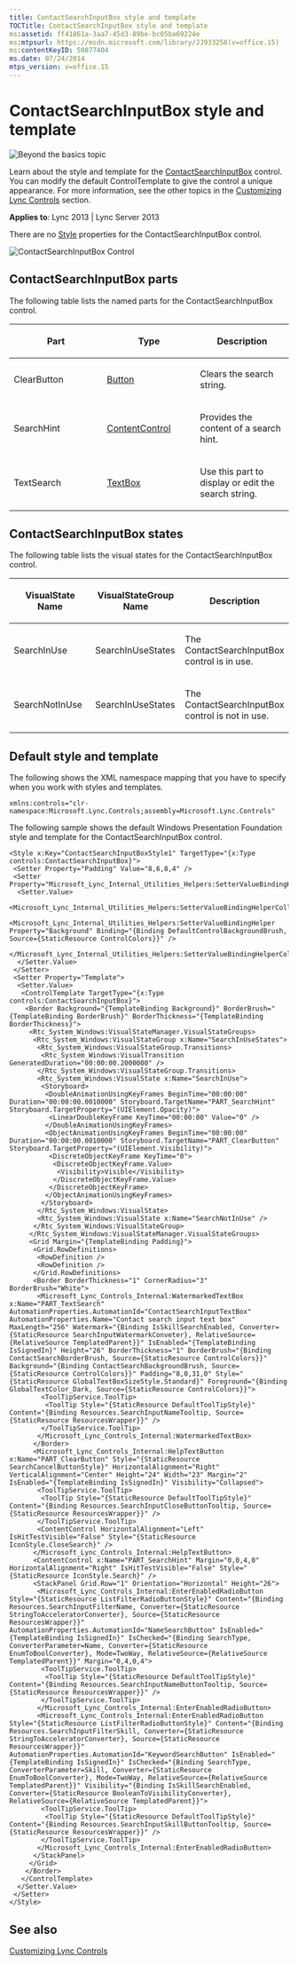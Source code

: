 ```yaml
---
title: ContactSearchInputBox style and template
TOCTitle: ContactSearchInputBox style and template
ms:assetid: ff41861a-3aa7-45d3-89be-bc05ba69224e
ms:mtpsurl: https://msdn.microsoft.com/library/JJ933258(v=office.15)
ms:contentKeyID: 50877404
ms.date: 07/24/2014
mtps_version: v=office.15
---
```


# ContactSearchInputBox style and template

![Beyond the basics topic](images/JJ937254.mod_icon_beyondbasics_long(Office.15).png "Beyond the basics topic")

Learn about the style and template for the [ContactSearchInputBox](https://msdn.microsoft.com/library/hh379719\(v=office.15\)) control. You can modify the default ControlTemplate to give the control a unique appearance. For more information, see the other topics in the [Customizing Lync Controls](customizing-lync-controls.md) section.



**Applies to**: Lync 2013 | Lync Server 2013

 

There are no [Style](http://msdn.microsoft.com/library/system.windows.style\(vs.95\).aspx) properties for the ContactSearchInputBox control.

![ContactSearchInputBox Control](images/JJ945549.ContactSearchInputBoxControl(Office.15).png "ContactSearchInputBox Control")

## ContactSearchInputBox parts

The following table lists the named parts for the ContactSearchInputBox control.

<table>
<colgroup>
<col style="width: 33%" />
<col style="width: 33%" />
<col style="width: 33%" />
</colgroup>
<thead>
<tr class="header">
<th><p>Part</p></th>
<th><p>Type</p></th>
<th><p>Description</p></th>
</tr>
</thead>
<tbody>
<tr class="odd">
<td><p>ClearButton</p></td>
<td><p><a href="http://msdn.microsoft.com/library/system.windows.controls.button.aspx">Button</a></p></td>
<td><p>Clears the search string.</p></td>
</tr>
<tr class="even">
<td><p>SearchHint</p></td>
<td><p><a href="http://msdn.microsoft.com/library/system.windows.controls.contentcontrol.aspx">ContentControl</a></p></td>
<td><p>Provides the content of a search hint.</p></td>
</tr>
<tr class="odd">
<td><p>TextSearch</p></td>
<td><p><a href="http://msdn.microsoft.com/library/system.windows.controls.textbox.aspx">TextBox</a></p></td>
<td><p>Use this part to display or edit the search string.</p></td>
</tr>
</tbody>
</table>

## ContactSearchInputBox states

The following table lists the visual states for the ContactSearchInputBox control.

<table>
<colgroup>
<col style="width: 33%" />
<col style="width: 33%" />
<col style="width: 33%" />
</colgroup>
<thead>
<tr class="header">
<th><p>VisualState Name</p></th>
<th><p>VisualStateGroup Name</p></th>
<th><p>Description</p></th>
</tr>
</thead>
<tbody>
<tr class="odd">
<td><p>SearchInUse</p></td>
<td><p>SearchInUseStates</p></td>
<td><p>The ContactSearchInputBox control is in use.</p></td>
</tr>
<tr class="even">
<td><p>SearchNotInUse</p></td>
<td><p>SearchInUseStates</p></td>
<td><p>The ContactSearchInputBox control is not in use.</p></td>
</tr>
</tbody>
</table>

## Default style and template

The following shows the XML namespace mapping that you have to specify when you work with styles and templates.

    xmlns:controls="clr-namespace:Microsoft.Lync.Controls;assembly=Microsoft.Lync.Controls"

The following sample shows the default Windows Presentation Foundation style and template for the ContactSearchInputBox control.

    <Style x:Key="ContactSearchInputBoxStyle1" TargetType="{x:Type controls:ContactSearchInputBox}">
     <Setter Property="Padding" Value="8,6,8,4" />
     <Setter Property="Microsoft_Lync_Internal_Utilities_Helpers:SetterValueBindingHelper.PropertyBindingCollection">
      <Setter.Value>
       <Microsoft_Lync_Internal_Utilities_Helpers:SetterValueBindingHelperCollection>
        <Microsoft_Lync_Internal_Utilities_Helpers:SetterValueBindingHelper Property="Background" Binding="{Binding DefaultControlBackgroundBrush, Source={StaticResource ControlColors}}" />
       </Microsoft_Lync_Internal_Utilities_Helpers:SetterValueBindingHelperCollection>
      </Setter.Value>
     </Setter>
     <Setter Property="Template">
      <Setter.Value>
       <ControlTemplate TargetType="{x:Type controls:ContactSearchInputBox}">
        <Border Background="{TemplateBinding Background}" BorderBrush="{TemplateBinding BorderBrush}" BorderThickness="{TemplateBinding BorderThickness}">
         <Rtc_System_Windows:VisualStateManager.VisualStateGroups>
          <Rtc_System_Windows:VisualStateGroup x:Name="SearchInUseStates">
           <Rtc_System_Windows:VisualStateGroup.Transitions>
            <Rtc_System_Windows:VisualTransition GeneratedDuration="00:00:00.2000000" />
           </Rtc_System_Windows:VisualStateGroup.Transitions>
           <Rtc_System_Windows:VisualState x:Name="SearchInUse">
            <Storyboard>
             <DoubleAnimationUsingKeyFrames BeginTime="00:00:00" Duration="00:00:00.0010000" Storyboard.TargetName="PART_SearchHint" Storyboard.TargetProperty="(UIElement.Opacity)">
              <LinearDoubleKeyFrame KeyTime="00:00:00" Value="0" />
             </DoubleAnimationUsingKeyFrames>
             <ObjectAnimationUsingKeyFrames BeginTime="00:00:00" Duration="00:00:00.0010000" Storyboard.TargetName="PART_ClearButton" Storyboard.TargetProperty="(UIElement.Visibility)">
              <DiscreteObjectKeyFrame KeyTime="0">
               <DiscreteObjectKeyFrame.Value>
                <Visibility>Visible</Visibility>
               </DiscreteObjectKeyFrame.Value>
              </DiscreteObjectKeyFrame>
             </ObjectAnimationUsingKeyFrames>
            </Storyboard>
           </Rtc_System_Windows:VisualState>
           <Rtc_System_Windows:VisualState x:Name="SearchNotInUse" />
          </Rtc_System_Windows:VisualStateGroup>
         </Rtc_System_Windows:VisualStateManager.VisualStateGroups>
         <Grid Margin="{TemplateBinding Padding}">
          <Grid.RowDefinitions>
           <RowDefinition />
           <RowDefinition />
          </Grid.RowDefinitions>                
          <Border BorderThickness="1" CornerRadius="3" BorderBrush="White">
           <Microsoft_Lync_Controls_Internal:WatermarkedTextBox x:Name="PART_TextSearch" AutomationProperties.AutomationId="ContactSearchInputTextBox" AutomationProperties.Name="Contact search input text box" MaxLength="256" Watermark="{Binding IsSkillSearchEnabled, Converter={StaticResource SearchInputWatermarkConveter}, RelativeSource={RelativeSource TemplatedParent}}" IsEnabled="{TemplateBinding IsSignedIn}" Height="26" BorderThickness="1" BorderBrush="{Binding ContactSearchBorderBrush, Source={StaticResource ControlColors}}" Background="{Binding ContactSearchBackgroundBrush, Source={StaticResource ControlColors}}" Padding="8,0,31,0" Style="{StaticResource GlobalTextBoxSizeStyle.Standard}" Foreground="{Binding GlobalTextColor_Dark, Source={StaticResource ControlColors}}">
            <ToolTipService.ToolTip>
             <ToolTip Style="{StaticResource DefaultToolTipStyle}" Content="{Binding Resources.SearchInputNameTooltip, Source={StaticResource ResourcesWrapper}}" />
            </ToolTipService.ToolTip>
           </Microsoft_Lync_Controls_Internal:WatermarkedTextBox>
          </Border>
          <Microsoft_Lync_Controls_Internal:HelpTextButton x:Name="PART_ClearButton" Style="{StaticResource SearchCancelButtonStyle}" HorizontalAlignment="Right" VerticalAlignment="Center" Height="24" Width="23" Margin="2" IsEnabled="{TemplateBinding IsSignedIn}" Visibility="Collapsed">
           <ToolTipService.ToolTip>
            <ToolTip Style="{StaticResource DefaultToolTipStyle}" Content="{Binding Resources.SearchInputCloseButtonTooltip, Source={StaticResource ResourcesWrapper}}" />
           </ToolTipService.ToolTip>
           <ContentControl HorizontalAlignment="Left" IsHitTestVisible="False" Style="{StaticResource IconStyle.CloseSearch}" />
          </Microsoft_Lync_Controls_Internal:HelpTextButton>
          <ContentControl x:Name="PART_SearchHint" Margin="0,0,4,0" HorizontalAlignment="Right" IsHitTestVisible="False" Style="{StaticResource IconStyle.Search}" />
          <StackPanel Grid.Row="1" Orientation="Horizontal" Height="26">
           <Microsoft_Lync_Controls_Internal:EnterEnabledRadioButton Style="{StaticResource ListFilterRadioButtonStyle}" Content="{Binding Resources.SearchInputFilterName, Converter={StaticResource StringToAcceleratorConverter}, Source={StaticResource ResourcesWrapper}}" AutomationProperties.AutomationId="NameSearchButton" IsEnabled="{TemplateBinding IsSignedIn}" IsChecked="{Binding SearchType, ConverterParameter=Name, Converter={StaticResource EnumToBoolConverter}, Mode=TwoWay, RelativeSource={RelativeSource TemplatedParent}}" Margin="0,4,0,4">
            <ToolTipService.ToolTip>
             <ToolTip Style="{StaticResource DefaultToolTipStyle}" Content="{Binding Resources.SearchInputNameButtonTooltip, Source={StaticResource ResourcesWrapper}}" />
            </ToolTipService.ToolTip>
           </Microsoft_Lync_Controls_Internal:EnterEnabledRadioButton>
           <Microsoft_Lync_Controls_Internal:EnterEnabledRadioButton Style="{StaticResource ListFilterRadioButtonStyle}" Content="{Binding Resources.SearchInputFilterSkill, Converter={StaticResource StringToAcceleratorConverter}, Source={StaticResource ResourcesWrapper}}" AutomationProperties.AutomationId="KeywordSearchButton" IsEnabled="{TemplateBinding IsSignedIn}" IsChecked="{Binding SearchType, ConverterParameter=Skill, Converter={StaticResource EnumToBoolConverter}, Mode=TwoWay, RelativeSource={RelativeSource TemplatedParent}}" Visibility="{Binding IsSkillSearchEnabled, Converter={StaticResource BooleanToVisibilityConverter}, RelativeSource={RelativeSource TemplatedParent}}">
            <ToolTipService.ToolTip>
             <ToolTip Style="{StaticResource DefaultToolTipStyle}" Content="{Binding Resources.SearchInputSkillButtonTooltip, Source={StaticResource ResourcesWrapper}}" />
            </ToolTipService.ToolTip>
           </Microsoft_Lync_Controls_Internal:EnterEnabledRadioButton>
          </StackPanel>
         </Grid>
        </Border>
       </ControlTemplate>
      </Setter.Value>
     </Setter>
    </Style>

## See also

[Customizing Lync Controls](customizing-lync-controls.md)

